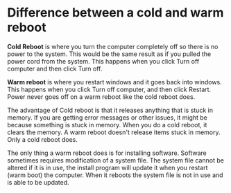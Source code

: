# Difference between a cold and warm reboot

**Cold Reboot** is where you turn the computer completely off so there is no power to the system. This would be the same result as if you pulled the power cord from the system. This happens when you click Turn off computer and then click Turn off.

**Warm reboot** is where you restart windows and it goes back into windows. This happens when you click Turn off computer, and then click Restart. Power never goes off on a warm reboot like the cold reboot does.

The advantage of Cold reboot is that it releases anything that is stuck in memory. If you are getting error messages or other issues, it might be because something is stuck in memory. When you do a cold reboot, it clears the memory. A warm reboot doesn't release items stuck in memory. Only a cold reboot does.

The only thing a warm reboot does is for installing software. Software sometimes requires modification of a system file. The system file cannot be altered if it is in use, the install program will update it when you restart (warm boot) the computer. When it reboots the system file is not in use and is able to be updated.